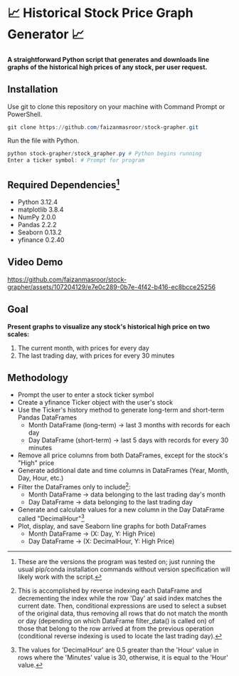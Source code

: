# :chart_with_upwards_trend: Historical Stock Price Graph Generator :chart_with_upwards_trend:

#### A straightforward Python script that generates and downloads line graphs of the historical high prices of any stock, per user request.

## Installation

Use git to clone this repository on your machine with Command Prompt or PowerShell.
```powershell
git clone https://github.com/faizanmasroor/stock-grapher.git
```
Run the file with Python.
```powershell
python stock-grapher/stock_grapher.py # Python begins running
Enter a ticker symbol: # Prompt for program
```

## Required Dependencies[^1]

* Python 3.12.4
* matplotlib 3.8.4
* NumPy 2.0.0
* Pandas 2.2.2
* Seaborn 0.13.2
* yfinance 0.2.40

## Video Demo
https://github.com/faizanmasroor/stock-grapher/assets/107204129/e7e0c289-0b7e-4f42-b416-ec8bcce25256

## Goal
<b> Present graphs to visualize any stock's historical high price on two scales: </b>
1) The current month, with prices for every day
2) The last trading day, with prices for every 30 minutes

## Methodology

* Prompt the user to enter a stock ticker symbol
* Create a yfinance Ticker object with the user's stock
* Use the Ticker's history method to generate long-term and short-term Pandas DataFrames
  * Month DataFrame (long-term) → last 3 months with records for each day
  * Day DataFrame (short-term) → last 5 days with records for every 30 minutes
* Remove all price columns from both DataFrames, except for the stock's "High" price
* Generate additional date and time columns in DataFrames (Year, Month, Day, Hour, etc.)
* Filter the DataFrames only to include[^2]:
  * Month DataFrame → data belonging to the last trading day's month
  * Day DataFrame → data belonging to the last trading day
* Generate and calculate values for a new column in the Day DataFrame called "DecimalHour"[^3]
* Plot, display, and save Seaborn line graphs for both DataFrames
  * Month DataFrame → (X: Day, Y: High Price)
  * Day DataFrame → (X: DecimalHour, Y: High Price)

[^1]: These are the versions the program was tested on; just running the usual pip/conda installation commands without version specification will likely work with the script.
[^2]: This is accomplished by reverse indexing each DataFrame and decrementing the index while the row 'Day' at said index matches the current date. Then, conditional expressions are used to select a subset of the original data, thus removing all rows that do not match the month or day (depending on which DataFrame filter_data() is called on) of those that belong to the row arrived at from the previous operation (conditional reverse indexing is used to locate the last trading day).
[^3]: The values for 'DecimalHour' are 0.5 greater than the 'Hour' value in rows where the 'Minutes' value is 30, otherwise, it is equal to the 'Hour' value.
